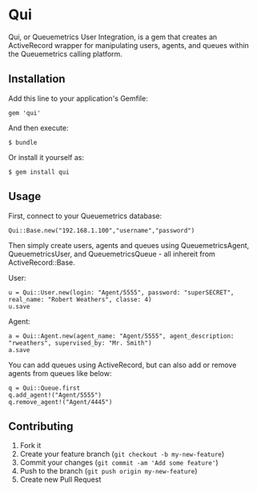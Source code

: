 # Qui

Qui, or Queuemetrics User Integration, is a gem that creates an ActiveRecord wrapper for manipulating users, agents, and queues within the Queuemetrics calling platform.

## Installation

Add this line to your application's Gemfile:

    gem 'qui'

And then execute:

    $ bundle

Or install it yourself as:

    $ gem install qui

## Usage

First, connect to your Queuemetrics database:

    Qui::Base.new("192.168.1.100","username","password")
    
Then simply create users, agents and queues using QueuemetricsAgent, QueuemetricsUser, and QueuemetricsQueue - all inhereit from ActiveRecord::Base.

User:

    u = Qui::User.new(login: "Agent/5555", password: "superSECRET", real_name: "Robert Weathers", classe: 4)
    u.save
    
Agent:

    a = Qui::Agent.new(agent_name: "Agent/5555", agent_description: "rweathers", supervised_by: "Mr. Smith")
    a.save

You can add queues using ActiveRecord, but can also add or remove agents from queues like below:

    q = Qui::Queue.first
    q.add_agent!("Agent/5555")
    q.remove_agent!("Agent/4445")

## Contributing

1. Fork it
2. Create your feature branch (`git checkout -b my-new-feature`)
3. Commit your changes (`git commit -am 'Add some feature'`)
4. Push to the branch (`git push origin my-new-feature`)
5. Create new Pull Request
